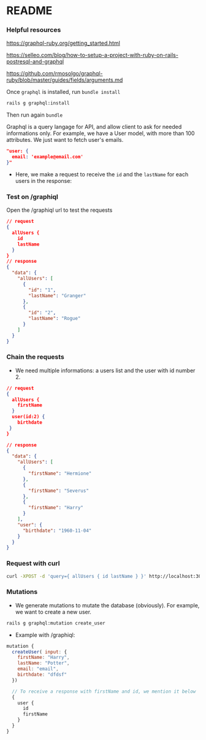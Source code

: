 # README

### Helpful resources

<https://graphql-ruby.org/getting_started.html>

<https://selleo.com/blog/how-to-setup-a-project-with-ruby-on-rails-postresql-and-graphql>

<https://github.com/rmosolgo/graphql-ruby/blob/master/guides/fields/arguments.md>

Once `graphql` is installed, run `bundle install`

```bash
rails g graphql:install
```

Then run again `bundle`

Graphql is a query langage for API, and allow client to ask for needed informations only.
For example, we have a User model, with more than 100 attributes. We just want to fetch user's emails.

```json
"user: {
  email: 'example@email.com'
}"
```

- Here, we make a request to receive the `id` and the `lastName` for each users in the response:

### Test on /graphiql

Open the /graphiql url to test the requests

```json
// request
{
  allUsers {
    id
    lastName
  }
}
// response
{
  "data": {
    "allUsers": [
      {
        "id": "1",
        "lastName": "Granger"
      },
      {
        "id": "2",
        "lastName": "Rogue"
      }
    ]
  }
}
```

### Chain the requests

- We need multiple informations: a users list and the user with id number 2.

```json
// request
{
  allUsers {
    firstName
  }
  user(id:2) {
    birthdate
 }
}

// response
{
  "data": {
    "allUsers": [
      {
        "firstName": "Hermione"
      },
      {
        "firstName": "Severus"
      },
      {
        "firstName": "Harry"
      }
    ],
    "user": {
      "birthdate": "1960-11-04"
    }
  }
}
```

### Request with curl

```bash
curl -XPOST -d 'query={ allUsers { id lastName } }' http://localhost:3000
```

### Mutations

- We generate mutations to mutate the database (obviously). For example, we want to create a new user.

```bash
rails g graphql:mutation create_user
```

- Example with /graphiql:

```js
mutation {
  createUser( input: {
    firstName: "Harry",
    lastName: "Potter",
    email: "email",
    birthdate: "dfdsf"
  })

  // To receive a response with firstName and id, we mention it below
  {
    user {
      id
      firstName
    }
  }
}
```
